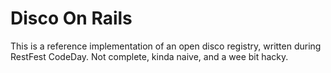 # Disco On Rails

This is a reference implementation of an open disco registry, written during RestFest CodeDay. Not complete, kinda naive, and a wee bit hacky.